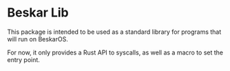 # Beskar Lib

This package is intended to be used as a standard library for programs that will run on BeskarOS.

For now, it only provides a Rust API to syscalls, as well as a macro to set the entry point.